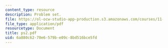 ```yaml
---
content_type: resource
description: Problem set.
file: https://ol-ocw-studio-app-production.s3.amazonaws.com/courses/11-431j-real-estate-finance-and-investment-fall-2006/6a880c6270e6579be09c8bd516bce5fd_ps2.pdf
file_type: application/pdf
resourcetype: Document
title: ps2.pdf
uid: 6a880c62-70e6-579b-e09c-8bd516bce5fd
---
```

